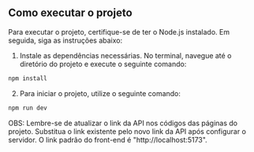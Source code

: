 ## Como executar o projeto

Para executar o projeto, certifique-se de ter o Node.js instalado. Em seguida, siga as instruções abaixo:

1. Instale as dependências necessárias. No terminal, navegue até o diretório do projeto e execute o seguinte comando:

```bash
npm install
```

2. Para iniciar o projeto, utilize o seguinte comando:

```bash
npm run dev
```

OBS: Lembre-se de atualizar o link da API nos códigos das páginas do projeto. Substitua o link existente pelo novo link da API após configurar o servidor. O link padrão do front-end é "http://localhost:5173".
